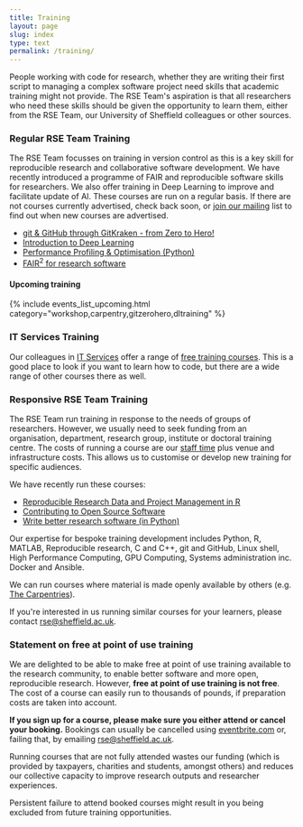 ```yaml
---
title: Training
layout: page
slug: index
type: text
permalink: /training/
---
```


People working with code for research, whether they are writing their first script to managing a complex software project need skills that academic training might not provide. The RSE Team's aspiration is that all researchers who need these skills should be given the opportunity to learn them, either from the RSE Team, our University of Sheffield colleagues or other sources.

### Regular RSE Team Training

The RSE Team focusses on training in version control as this is a key skill for reproducible research and collaborative software development. We have recently introduced a programme of FAIR and reproducible software skills for researchers. We also offer training in Deep Learning to improve and facilitate update of AI. These courses are run on a regular basis. If there are not courses currently advertised, check back soon, or [join our mailing](https://groups.google.com/a/sheffield.ac.uk/g/rse-group) list to find out when new courses are advertised.

- [git & GitHub through GitKraken - from Zero to Hero!](courses/git_Hero.md)
- [Introduction to Deep Learning](courses/Intro_DL.md)
- [Performance Profiling & Optimisation (Python)](/pando-python)
- [FAIR<sup>2</sup> for research software](fair4rs)

#### Upcoming training

{% include events_list_upcoming.html category="workshop,carpentry,gitzerohero,dltraining" %}


### IT Services Training

Our colleagues in [IT Services][its] offer a range of [free training courses][its-courses]. This is a good place to look if you want to learn how to code, but there are a wide range of other courses there as well.

### Responsive RSE Team Training

The RSE Team run training in response to the needs of groups of researchers. However, we usually need to seek funding from an organisation, department, research group, institute or doctoral training centre. The costs of running a course are our [staff time][service] plus venue and infrastructure costs. This allows us to customise or develop new training for specific audiences.  

We have recently run these courses:

- [Reproducible Research Data and Project Management in R](courses/ACCE.md)
- [Contributing to Open Source Software](courses/Open_Source.md)
- [Write better research software (in Python)](courses/good_soft.md)

Our expertise for bespoke training development includes Python, R, MATLAB, Reproducible research, C and C++, git and GitHub, Linux shell, High Performance Computing, GPU Computing, Systems administration inc. Docker and Ansible.

We can run courses where material is made openly available by others (e.g. [The Carpentries](https://carpentries.org)).

If you're interested in us running similar courses for your learners, please contact <rse@sheffield.ac.uk>.

### Statement on free at point of use training

We are delighted to be able to make free at point of use training available to the research community, to enable better software and more open, reproducible research. However, **free at point of use training is not free**. The cost of a course can easily run to thousands of pounds, if preparation costs are taken into account.

**If you sign up for a course, please make sure you either attend or cancel your booking.** Bookings can usually be cancelled using [eventbrite.com](https://www.eventbrite.com) or, failing that, by emailing [rse@sheffield.ac.uk](mailto:rse@sheffield.ac.uk).

Running courses that are not fully attended wastes our funding (which is provided by taxpayers, charities and students, amongst others) and reduces our collective capacity to improve research outputs and researcher experiences.

Persistent failure to attend booked courses might result in you being excluded from future training opportunities.

[carpentries]: https://carpentries.org/
[data-carp]: https://datacarpentry.org/
[hpc-carp-shell]: https://rse.shef.ac.uk/hpc-shell-tuos-training-cluster/
[its-courses]: https://www.sheffield.ac.uk/it-services/research/one-day-sessions
[its]: https://www.sheffield.ac.uk/it-services/research
[repro-res-r]: https://annakrystalli.me/rrresearchACCE20/
[soft-carp]: https://software-carpentry.org/
[events]: ../events.md
[service]: ../service/index.md